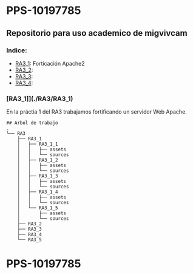 # PPS-10197785

## Repositorio para uso academico de **migvivcam**

### Indice:
* [RA3_1](#RA3_1): Forticación Apache2
* [RA3_2](#TODO):
* [RA3_3](#TODO):
* [RA3_4](#TODO):


### [RA3_1]](./RA3/RA3_1)
En la práctia 1 del RA3 trabajamos fortificando un servidor Web Apache.  

```
## Arbol de trabajo
.
└── RA3
    ├── RA3_1
    │   ├── RA3_1_1
    │   │   ├── assets
    │   │   └── sources
    │   ├── RA3_1_2
    │   │   ├── assets
    │   │   └── sources
    │   ├── RA3_1_3
    │   │   ├── assets
    │   │   └── sources
    │   ├── RA3_1_4
    │   │   ├── assets
    │   │   └── sources
    │   └── RA3_1_5
    │       ├── assets
    │       └── sources
    ├── RA3_2
    ├── RA3_3
    ├── RA3_4
    └── RA3_5
```
# PPS-10197785

